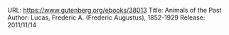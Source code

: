 URL: https://www.gutenberg.org/ebooks/38013
Title: Animals of the Past
Author: Lucas, Frederic A. (Frederic Augustus), 1852-1929
Release: 2011/11/14
